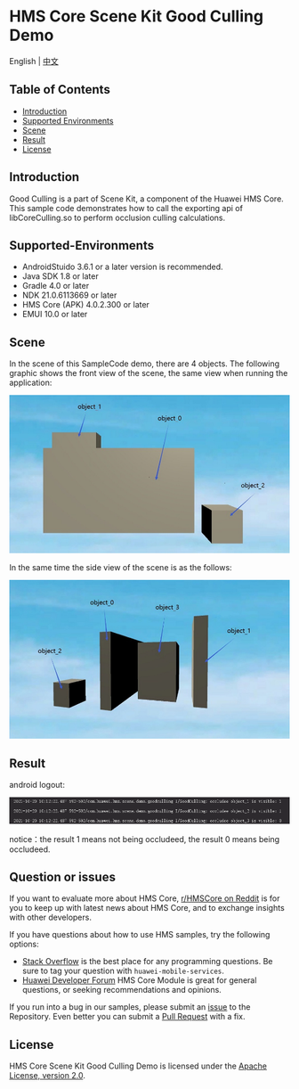 # HMS Core Scene Kit Good Culling Demo

English | [中文](README_ZH.md)

## Table of Contents

* [Introduction](#introduction)
* [Supported Environments](#supported-environments)
* [Scene](#scene)
* [Result](#result)
* [License](#license)

## Introduction

Good Culling is a part of Scene Kit, a component of the Huawei HMS Core. This sample code demonstrates how to call the exporting api of libCoreCulling.so to perform occlusion culling calculations.

## Supported-Environments

* AndroidStuido 3.6.1 or a later version is recommended.
* Java SDK 1.8 or later
* Gradle 4.0 or later
* NDK 21.0.6113669 or later
* HMS Core (APK) 4.0.2.300 or later
* EMUI 10.0 or later

## Scene

In the scene of this SampleCode demo, there are 4 objects. The following graphic shows the front view of the scene, the same view when running the application:

![scene_front.jpg](image/scene_front.jpg)

In the same time the side view of the scene is as the follows:

![scene_side.jpg](image/scene_side.jpg)

## Result

android logout:

![log.PNG](image/log.PNG)

notice：the result 1 means not being occludeed, the result 0 means being occludeed. 

## Question or issues

If you want to evaluate more about HMS Core,
[r/HMSCore on Reddit](https://www.reddit.com/r/HuaweiDevelopers/) is for you to keep up with latest news about HMS Core, and to exchange insights with other developers.

If you have questions about how to use HMS samples, try the following options:

- [Stack Overflow](https://stackoverflow.com/questions/tagged/huawei-mobile-services?tab=Votes) is the best place for any programming questions. Be sure to tag your question with 
  `huawei-mobile-services`.
- [Huawei Developer Forum](https://forums.developer.huawei.com/forumPortal/en/home?fid=0101187876626530001) HMS Core Module is great for general questions, or seeking recommendations and opinions.

If you run into a bug in our samples, please submit an [issue](https://github.com/HMS-Core/hms-scene-GoodCulling-demo/issues) to the Repository. Even better you can submit a [Pull Request](https://github.com/HMS-Core/hms-scene-GoodCulling-demo/pulls) with a fix.

## License

HMS Core Scene Kit Good Culling Demo is licensed under the [Apache License, version 2.0](http://www.apache.org/licenses/LICENSE-2.0).
